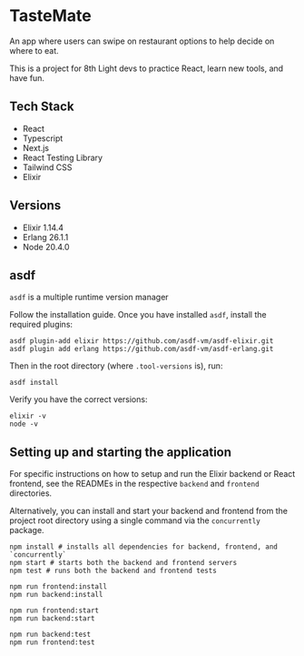 # TasteMate

An app where users can swipe on restaurant options to help decide on where to eat. 

This is a project for 8th Light devs to practice React, learn new tools, and have fun. 

## Tech Stack
- React
- Typescript
- Next.js
- React Testing Library
- Tailwind CSS
- Elixir

## Versions
- Elixir 1.14.4
- Erlang 26.1.1
- Node 20.4.0

## asdf
`asdf` is a multiple runtime version manager

Follow the installation guide. Once you have installed `asdf`, install the required plugins:

```
asdf plugin-add elixir https://github.com/asdf-vm/asdf-elixir.git
asdf plugin add erlang https://github.com/asdf-vm/asdf-erlang.git
```

Then in the root directory (where `.tool-versions` is), run:

```
asdf install
```

Verify you have the correct versions:

```
elixir -v
node -v
```

## Setting up and starting the application

For specific instructions on how to setup and run the Elixir backend or React frontend, see the READMEs in the respective `backend` and `frontend` directories.

Alternatively, you can install and start your backend and frontend from the project root directory using a single command via the `concurrently` package.

```shell
npm install # installs all dependencies for backend, frontend, and `concurrently`
npm start # starts both the backend and frontend servers
npm test # runs both the backend and frontend tests

npm run frontend:install
npm run backend:install

npm run frontend:start
npm run backend:start

npm run backend:test
npm run frontend:test 
```
